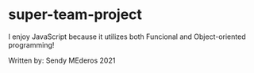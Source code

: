 # super-team-project
I enjoy JavaScript because it utilizes both Funcional and Object-oriented programming!

Written by:
Sendy MEderos
2021